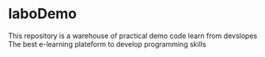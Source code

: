# laboDemo
This repository is a warehouse of practical demo code learn from devslopes
The best e-learning plateform to develop programming skills
